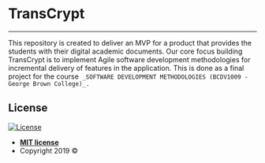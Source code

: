 # TransCrypt
------------
This repository is created to deliver an MVP for a product that provides the students with their digital academic documents. Our core focus building TransCrypt is to implement Agile software development methodologies for incremental delivery of features in the application. 
This is done as a final project for the course``` _SOFTWARE DEVELOPMENT METHODOLOGIES (BCDV1009 - George Brown College)_.```


## License

[![License](http://img.shields.io/:license-mit-blue.svg?style=flat-square)](http://badges.mit-license.org)

- **[MIT license](http://opensource.org/licenses/mit-license.php)**
- Copyright 2019 ©